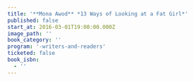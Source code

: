 ```yaml
---
title: '**Mona Awod** *13 Ways of Looking at a Fat Girl*'
published: false
start_at: 2016-03-01T19:00:00.000Z
image_path: ''
book_category: ''
program: '-writers-and-readers'
ticketed: false
book_isbn:
  - ''
---
```


